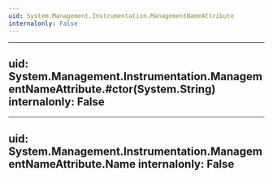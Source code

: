 ```yaml
---
uid: System.Management.Instrumentation.ManagementNameAttribute
internalonly: False
---
```


---
uid: System.Management.Instrumentation.ManagementNameAttribute.#ctor(System.String)
internalonly: False
---

---
uid: System.Management.Instrumentation.ManagementNameAttribute.Name
internalonly: False
---
